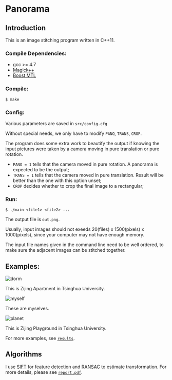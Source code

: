 # Panorama

## Introduction

This is an image stitching program written in C++11.

### Compile Dependencies:

* gcc >= 4.7
* [Magick++](http://www.imagemagick.org/Magick++/)
* [Boost MTL](http://www.simunova.com/node/145)

### Compile:
```
$ make
```

### Config:

Various parameters are saved in ``src/config.cfg``

Without special needs, we only have to modify ``PANO``, ``TRANS``, ``CROP``.

The program does some extra work to beautify the output
if knowing the input pictures were taken by a camera
moving in pure translation or pure rotation.

* ``PANO = 1`` tells that the camera moved in pure rotation. A panorama is expected to be the output;
* ``TRANS = 1`` tells that the camera moved in pure translation. Result will be better than the one with this option unset;
* ``CROP`` decides whether to crop the final image to a rectangular;

### Run:

```
$ ./main <file1> <file2> ...
```

The output file is ``out.png``.

Usually, input images should not exeeds 20(files) x 1500(pixels) x 1000(pixels), since your computer may not have enough memory.

The input file names given in the command line need to be well ordered, to make sure the adjacent images can be stitched together.

## Examples:

![dorm](https://github.com/ppwwyyxx/panorama/raw/master/results/apartment.png)

This is Zijing Apartment in Tsinghua University.

![myself](https://github.com/ppwwyyxx/panorama/raw/master/results/myself.png)

These are myselves.

![planet](https://github.com/ppwwyyxx/panorama/raw/master/results/planet.png)

This is Zijing Playground in Tsinghua University.

For more examples, see [``results``](https://github.com/ppwwyyxx/panorama/tree/master/results).

## Algorithms
I use [SIFT](http://en.wikipedia.org/wiki/Scale-invariant_feature_transform) for feature detection
and [RANSAC](http://en.wikipedia.org/wiki/RANSAC) to estimate transformation. For more details,
please see [``report.pdf``](https://github.com/ppwwyyxx/panorama/raw/master/report.pdf).
